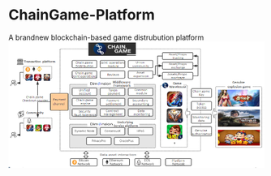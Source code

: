 # ChainGame-Platform
A brandnew blockchain-based game distrubution platform
![image](pic/chaingame_architecture.png)
